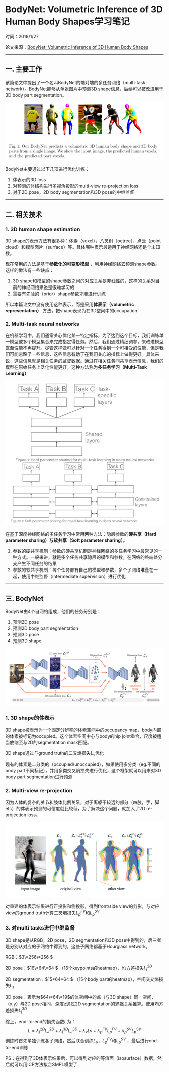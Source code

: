 # BodyNet: Volumetric Inference of 3D Human Body Shapes学习笔记

时间：2019/1/27

论文来源：[BodyNet: Volumetric Inference of 3D Human Body Shapes]( https://arxiv.org/pdf/1804.04875.pdf)

------

## 一. 主要工作

该篇论文中提出了一个名叫BodyNet的端对端的多任务网络（multi-task network）。BodyNet能够从单张图片中预测3D shape信息，后续可以被改进用于3D body part segmentation。

![](assets/9-4.png)

BodyNet主要通过以下几项进行优化训练：

1. 体表示的3D loss
2. 对预测的体结构进行多视角投影的multi-view re-projection loss
3. 对于2D pose，2D body segmentation和3D pose的中继监督



------

## 二. 相关技术

### 1.  3D human shape estimation

3D shape的表示方法有很多种：体素（voxel），八叉树（octree），点云（point cloud）和模型面片（surface）等。具体哪种表示最适用于神经网络还是个未知数。

现在常用的方法是基于**参数化的可变形模型** ，利用神经网络去预测shape参数。这样的做法有一些缺点：

1. 3D shape和模型的shape参数之间的对应关系是非线性的，这样的关系对目前的神经网络来说是很难学习的
2. 需要有先验的（prior）shape参数才能进行训练

所以本篇论文中没有使用这种表示，而是采用**体表示（volumetric representation）** 方法，把shape表现为在3D空间中的occupation



### 2. Multi-task neural networks

在机器学习中，我们通常关心优化某一特定指标，为了达到这个目标，我们训练单一模型或多个模型集合来完成指定得任务。然后，我们通过精细调参，来改进模型直至性能不再提升。尽管这样做可以针对一个任务得到一个可接受的性能，但是我们可能忽略了一些信息，这些信息有助于在我们关心的指标上做得更好。具体来说，这些信息就是相关任务的监督数据。通过在相关任务间共享表示信息，我们的模型在原始任务上泛化性能更好。这种方法称为**多任务学习（Multi-Task Learning）**

![](assets/9-1.png)

在基于深度神经网络的多任务学习中常用两种方法：隐层参数的**硬共享（Hard parameter sharing）**与**软共享（Soft parameter sharing）**。

1. 参数的硬共享机制：参数的硬共享机制是神经网络的多任务学习中最常见的一种方式。一般来讲，就是多个任务共享隐层的模型和参数，在网络的终端处分支产生不同任务的结果
2. 参数的软共享机制：每个任务都有自己的模型和参数，多个子网络堆叠在一起，使用中继监督（intermediate supervision）进行优化



------

## 三. BodyNet

BodyNet由4个自网络组成，他们的任务分别是：

1. 预测2D pose
2. 预测2D body part segmentation
3. 预测3D pose
4. 预测3D shape

![](assets/9-2.png)

### 1. 3D shape的体表示

3D shape被表示为一个固定分辨率的体素空间中的occupancy map，body内部的体素被标记为occupied。这个体素空间中心与body的hip joint重合，尺度被适当放缩至与2D的segmentation mask匹配。

3D shape通过与ground truth的二叉熵损失$L_v$优化

现有的体素是二分类的（occupied/unoccupied），如果使用多分类（eg.不同的body part不同标记），并用多类交叉熵损失进行优化，这个框架就可以用来对3D body part segmentation进行预测



### 2. Multi-view re-projection

因为人体的复杂的关节和肢体比例关系，对于离躯干较远的部分（四肢，手，脚etc）的体表示预测的可信度就比较低，为了解决这个问题，就加入了2D re-projection loss。

![](assets/9-3.png)

对重建的体表示结果进行正投影和侧投影，得到front/side view的剪影，与对应view的ground truth计算二叉熵损失$L_p^{FV}$和$L_p^{SV}​$



### 3. 对multi tasks进行中继监督

3D shape是从RGB，2D pose，2D segmentation和3D pose中得到的，后三者是分别从对应的子网络中得到的，这些子网络都基于Hourglass network。

RGB：$3\*256\*256 ​$

2D pose：$16\*64\*64 ​$ （16个keypoints的heatmap），均方差损失$L_j^{2D}​$

2D segmentation：$15\*64\*64 $ （15个body part的heatmap），空间交叉熵损失$L_s$

3D pose：表示为$64\*64\*19$的体空间中的点（与3D shape）同一空间，（x,y）与2D pose相同，深度z通过2D segmentation的遮挡关系推算。使用均方差损失$L_j^{3D}$



综上，end-to-end的损失函数$L$为：
$$
L=\lambda_j^{2D}L_J^{2D}+\lambda_j^{3D}L_J^{3D}+\lambda_vLv+\lambda_p^{FV}L_p^{FV}+\lambda_p^{SV}L_p^{SV}
$$
训练时首先单独训练各子网络，然后联合训练$L_v$，$L_p^{FV}$和$L_p^{SV}$ ，最后进行end-to-end训练

PS：在得到了3D体表示结果后，可以得到对应的等值面（isosurface）数据，然后就可以用ICP方法拟合SMPL模型了
